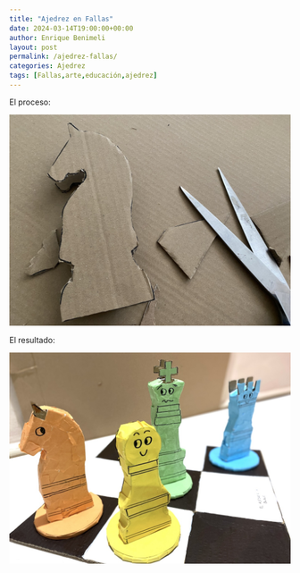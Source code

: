 ```yaml
---
title: "Ajedrez en Fallas"
date: 2024-03-14T19:00:00+00:00
author: Enrique Benimeli
layout: post
permalink: /ajedrez-fallas/
categories: Ajedrez
tags: [Fallas,arte,educación,ajedrez]
---
```


El proceso:

[![image](assets/images/posts/2024/03/ajedrez_caballo_carton.jpg)]()

El resultado:

[![image](assets/images/posts/2024/03/ajedrez_falla.jpg)]()
